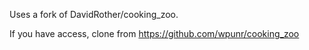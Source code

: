 Uses a fork of DavidRother/cooking_zoo.

If you have access, clone from https://github.com/wpunr/cooking_zoo